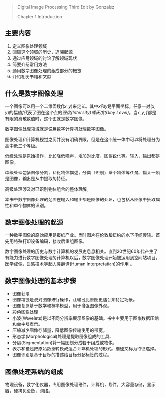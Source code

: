 >  Digital Image Processing Third Edit  by Gonzalez
>
>  Chapter 1.Introduction

## 主要内容

1. 定义图像处理领域
2. 回顾这个领域的历史，追溯起源
3. 通过应用领域的讨论了解领域现状
4. 简要介绍常用方法
5. 通用数字图像处理的组成部分的概览
6. 介绍相关书籍和文献

## 什么是数字图像处理

一个图像可以用一个二维函数$f(x, y)$来定义。其中$x$和$y$是平面坐标，任意一对$(x, y)$的幅值$f$代表了图在这个点的*强度(Intensity)*或*灰度(Grey Level)*。当$x, y, f$都是有限的离散数值时，这个图就是数字图像。

数字图像处理领域就是说用数字计算机处理数字图像。

图像处理和计算机视觉之间并没有明确界限。但是在这个统一体中可以将处理分为高中低三个等级。

低级处理是原始操作，比如降低噪声，增加对比度，图像锐化等。输入，输出都是图像。

中级处理包括图像分割，优化物体描述，分类（识别）单个物体等任务。输入一般是图像，输出是从中提取的特征。

高级处理涉及对已识别物体组合的整体理解。

本书中数字图像处理的范围在输入和输出都是图像的处理，也包括从图像中抽取属性和单个物体的识别。

## 数字图像处理的起源

一种数字图像的原始应用是报纸产业。当时图片在伦敦和纽约的水下电缆传输。首先用特殊打印设备编码，接收后重组图像。

数字图像处理的历史与数字计算机的发展史息息相关。直到20世纪60年代产生了有能力进行数字图像处理的计算机以后，数字图像处理开始被运用到空间站项目，医学成像，遥感技术等起人类翻译(Human Interpretation)的作用  。

## 数字图像处理的基本步骤

-  图像获取
-  图像增强是说对图像进行操作，让输出比原图更适合某特定场景。
-  图像复原基于数学和概率模型，用于增强图像外观。
-  彩色图像处理
-  小波(Wavelets)是以不同分辨率展示图像的基础。书中主要用于图像数据压缩和金字塔表示。
-  压缩减少图像存储量，降低图像传输使用的带宽。
-  形态学(Morphological)处理是提取图像组成的工具。
-  分隔(Segmentation)将一幅图划分成若干组成或物体。
-  表示和描述把原始数据转换成适合计算机处理的形式。描述又称为特征选择。
-  图像识别是基于目标的描述给目标分配标签的过程。

## 图像处理系统的组成

物理设备，数字化仪器，专用图像处理硬件，计算机，软件，大容量存储，显示器，硬拷贝设备，网络。